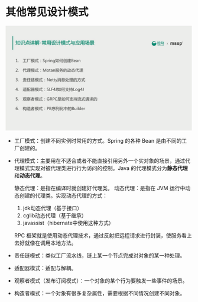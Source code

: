 # 其他常见设计模式

![](./assets/其他常用设计模式.png)

* 工厂模式：创建不同实例时常用的方式。Spring 的各种 Bean 是由不同的工厂创建的。

* 代理模式：主要用在不适合或者不能直接引用另外一个实对象的场景，通过代理模式实现对被代理类进行行为访问的控制。Java 的代理模式分为**静态代理**和**动态代理**。

    静态代理：是指在编译时就创建好代理类。
    动态代理：是指在 JVM 运行中动态创建的代理类。实现动态代理的方式：
   1. jdk动态代理（基于接口）
   2. cglib动态代理（基于继承）
   3. javassist（hibernate中使用这种方式）

	RPC 框架就是使用动态代理技术，通过反射把远程请求进行封装，使服务看上去好就像在调用本地方法。

* 责任链模式：类似工厂流水线，链上某一个节点完成对对象的某一种处理。

* 适配器模式：适配与解耦。

* 观察者模式（发布订阅模式）：一个对象的某个行为要触发一些事件的场景。

* 构造者模式：一个对象有很多复杂属性，需要根据不同情况创建不同对象。